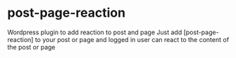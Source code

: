 # post-page-reaction
Wordpress plugin to add reaction to post and page
Just add [post-page-reaction] to your post or page and logged in user can react to the content of the post or page
